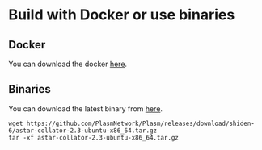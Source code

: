 # Build with Docker or use binaries

## Docker

You can download the docker [here](https://hub.docker.com/layers/staketechnologies/astar-collator/shiden/images/sha256-0a816762ae34767aff8dea62c905b5ca89e8f7a9c0d6f046c20514fa8474c329?context=explore).

## Binaries

You can download the latest binary from [here](https://github.com/PlasmNetwork/Astar/releases/tag/shiden-6).

```text
wget https://github.com/PlasmNetwork/Plasm/releases/download/shiden-6/astar-collator-2.3-ubuntu-x86_64.tar.gz
tar -xf astar-collator-2.3-ubuntu-x86_64.tar.gz
```



